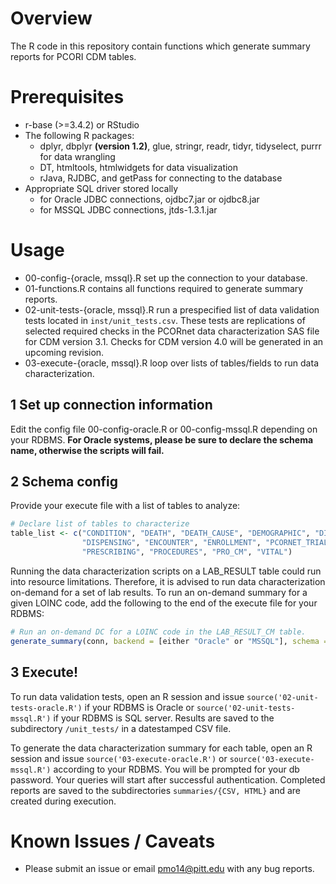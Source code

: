 # Overview

The R code in this repository contain functions which generate summary reports 
for PCORI CDM tables.

# Prerequisites 

* r-base (>=3.4.2) or RStudio
* The following R packages:
    * dplyr, dbplyr **(version 1.2)**, glue, stringr, readr, tidyr, tidyselect, purrr for data wrangling
    * DT, htmltools, htmlwidgets for data visualization
    * rJava, RJDBC, and getPass for connecting to the database
* Appropriate SQL driver stored locally
    * for Oracle JDBC connections, ojdbc7.jar or ojdbc8.jar
    * for MSSQL JDBC connections, jtds-1.3.1.jar

# Usage

* 00-config-{oracle, mssql}.R set up the connection to your database.
* 01-functions.R contains all functions required to generate summary reports.
* 02-unit-tests-{oracle, mssql}.R run a prespecified list of data validation tests located in `inst/unit_tests.csv`. These tests are replications of selected required checks in the PCORnet data characterization SAS file for CDM version 3.1. Checks for CDM version 4.0 will be generated in an upcoming revision.
* 03-execute-{oracle, mssql}.R loop over lists of tables/fields to run data characterization.

## 1 Set up connection information ##

Edit the config file 00-config-oracle.R or 00-config-mssql.R depending on your 
RDBMS. **For Oracle systems, please be sure to declare the schema name, otherwise the
scripts will fail.**

## 2 Schema config ##

Provide your execute file with a list of tables to analyze:

```r
# Declare list of tables to characterize
table_list <- c("CONDITION", "DEATH", "DEATH_CAUSE", "DEMOGRAPHIC", "DIAGNOSIS", 
                "DISPENSING", "ENCOUNTER", "ENROLLMENT", "PCORNET_TRIAL",
                "PRESCRIBING", "PROCEDURES", "PRO_CM", "VITAL")
```

Running the data characterization scripts on a LAB_RESULT table could run into resource limitations. Therefore, it is advised to run data characterization on-demand for a set of lab results. To run an on-demand summary for a given LOINC code, add the following to the end of the execute file for your RDBMS:

```r
# Run an on-demand DC for a LOINC code in the LAB_RESULT_CM table.
generate_summary(conn, backend = [either "Oracle" or "MSSQL"], schema = [required if backend is Oracle], table = "LAB_RESULT_CM", filtered = TRUE, field = "LAB_LOINC", value = ["LOINC code of choice"])
```

## 3 Execute! ##

To run data validation tests, open an R session and issue `source('02-unit-tests-oracle.R')` if your RDBMS is Oracle or `source('02-unit-tests-mssql.R')` if your RDBMS is SQL server. Results are saved to the subdirectory `/unit_tests/` in a datestamped CSV file.

To generate the data characterization summary for each table, open an R session and issue `source('03-execute-oracle.R')` or `source('03-execute-mssql.R')` according to your RDBMS. You will be prompted for your db password. Your queries will start after successful authentication. Completed reports are saved to the subdirectories `summaries/{CSV, HTML}` and are created during execution. 

# Known Issues / Caveats

* Please submit an issue or email pmo14@pitt.edu with any bug reports.

